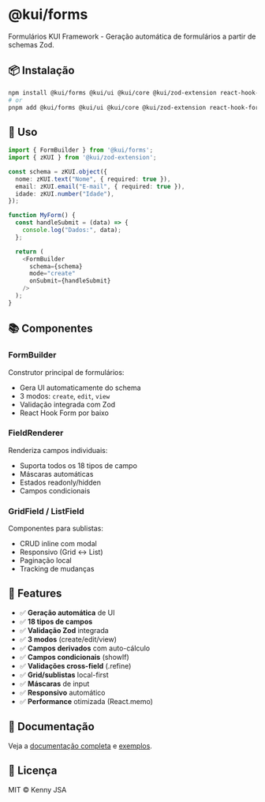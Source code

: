 # @kui/forms

Formulários KUI Framework - Geração automática de formulários a partir de schemas Zod.

## 📦 Instalação

```bash
npm install @kui/forms @kui/ui @kui/core @kui/zod-extension react-hook-form zod
# or
pnpm add @kui/forms @kui/ui @kui/core @kui/zod-extension react-hook-form zod
```

## 🚀 Uso

```typescript
import { FormBuilder } from '@kui/forms';
import { zKUI } from '@kui/zod-extension';

const schema = zKUI.object({
  nome: zKUI.text("Nome", { required: true }),
  email: zKUI.email("E-mail", { required: true }),
  idade: zKUI.number("Idade"),
});

function MyForm() {
  const handleSubmit = (data) => {
    console.log("Dados:", data);
  };

  return (
    <FormBuilder
      schema={schema}
      mode="create"
      onSubmit={handleSubmit}
    />
  );
}
```

## 📚 Componentes

### FormBuilder
Construtor principal de formulários:
- Gera UI automaticamente do schema
- 3 modos: `create`, `edit`, `view`
- Validação integrada com Zod
- React Hook Form por baixo

### FieldRenderer
Renderiza campos individuais:
- Suporta todos os 18 tipos de campo
- Máscaras automáticas
- Estados readonly/hidden
- Campos condicionais

### GridField / ListField
Componentes para sublistas:
- CRUD inline com modal
- Responsivo (Grid ↔ List)
- Paginação local
- Tracking de mudanças

## 🎯 Features

- ✅ **Geração automática** de UI
- ✅ **18 tipos de campos**
- ✅ **Validação Zod** integrada
- ✅ **3 modos** (create/edit/view)
- ✅ **Campos derivados** com auto-cálculo
- ✅ **Campos condicionais** (showIf)
- ✅ **Validações cross-field** (.refine)
- ✅ **Grid/sublistas** local-first
- ✅ **Máscaras** de input
- ✅ **Responsivo** automático
- ✅ **Performance** otimizada (React.memo)

## 📖 Documentação

Veja a [documentação completa](https://github.com/kennyjsa/kui) e [exemplos](https://github.com/kennyjsa/kui/tree/develop/examples/person-addresses).

## 📄 Licença

MIT © Kenny JSA
